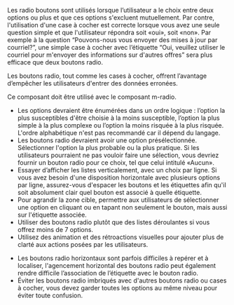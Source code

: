 Les radio boutons sont utilisés lorsque l’utilisateur a le choix entre deux options ou plus et que ces options s'excluent mutuellement. Par contre, l'utilisation d'une case à cocher est correcte lorsque vous avez une seule question simple et que l'utilisateur répondra soit «oui», soit «non». Par exemple à la question  “Pouvons-nous vous envoyer des mises à jour par courriel?”, une simple case à cocher avec l’étiquette “Oui, veuillez utiliser le courriel pour m'envoyer des informations sur d'autres offres” sera plus efficace que deux boutons radio.

Les boutons radio, tout comme les cases à cocher, offrent l’avantage d’empêcher les utilisateurs d'entrer des données erronées.

Ce composant doit être utilisé avec le composant <m-link url="../m-radio/portrait">m-radio</m-link>.

<modul-do>
    <ul class="m-u--bullet-list">
        <li>Les options devraient être énumérées dans un ordre logique : l’option la plus susceptibles d'être choisie à la moins susceptible, l’option la plus simple à la plus complexe ou l’option la moins risquée à la plus risquée. L'ordre alphabétique n'est pas recommandé car il dépend du langage.</li>
        <li>Les boutons radio devraient avoir une option présélectionnée. Sélectionner l'option la plus probable ou la plus pratique. Si les utilisateurs pourraient ne pas vouloir faire une sélection, vous devriez fournir un bouton radio pour ce choix, tel que celui intitulé «Aucun».</li>
        <li>Essayer d’afficher les listes verticalement, avec un choix par ligne. Si vous avez besoin d'une disposition horizontale avec plusieurs options par ligne, assurez-vous d'espacer les boutons et les étiquettes afin qu'il soit absolument clair quel bouton est associé à quelle étiquette.</li>
        <li>Pour agrandir la zone cible, permettre aux utilisateurs de sélectionner une option en cliquant ou en tapant non seulement le bouton, mais aussi sur l'étiquette associée.</li>
        <li>Utiliser des boutons radio plutôt que des listes déroulantes si vous offrez moins de 7 options.</li>
        <li>Utilisez des animation et des rétroactions visuelles pour ajouter plus de clarté aux actions posées par les utilisateurs.</li>
    </ul>
</modul-do>

<modul-dont>
    <ul class="m-u--bullet-list">
        <li>Les boutons radio horizontaux sont parfois difficiles à repérer et à localiser, l'agencement horizontal des boutons radio peut également rendre difficile l’association de l’étiquette avec le bouton radio.</li>
        <li>Éviter les boutons radio imbriqués avec d'autres boutons radio ou cases à cocher, vous devez garder toutes les options au même niveau pour éviter toute confusion.</li>
    </ul>
</modul-dont>
